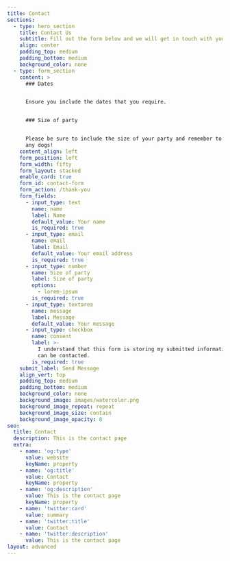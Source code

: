 ```yaml
---
title: Contact
sections:
  - type: hero_section
    title: Contact Us
    subtitle: Fill out the form below and we will get in touch with you.
    align: center
    padding_top: medium
    padding_bottom: medium
    background_color: none
  - type: form_section
    content: >
      ### Dates


      Ensure you include the dates that you require.


      ### Size of party


      Please be sure to include the size of your party and remember to include
      any dogs!
    content_align: left
    form_position: left
    form_width: fifty
    form_layout: stacked
    enable_card: true
    form_id: contact-form
    form_action: /thank-you
    form_fields:
      - input_type: text
        name: name
        label: Name
        default_value: Your name
        is_required: true
      - input_type: email
        name: email
        label: Email
        default_value: Your email address
        is_required: true
      - input_type: number
        name: Size of party
        label: Size of party
        options:
          - lorem-ipsum
        is_required: true
      - input_type: textarea
        name: message
        label: Message
        default_value: Your message
      - input_type: checkbox
        name: consent
        label: >-
          I understand that this form is storing my submitted information so I
          can be contacted.
        is_required: true
    submit_label: Send Message
    align_vert: top
    padding_top: medium
    padding_bottom: medium
    background_color: none
    background_image: images/watercolor.png
    background_image_repeat: repeat
    background_image_size: contain
    background_image_opacity: 8
seo:
  title: Contact
  description: This is the contact page
  extra:
    - name: 'og:type'
      value: website
      keyName: property
    - name: 'og:title'
      value: Contact
      keyName: property
    - name: 'og:description'
      value: This is the contact page
      keyName: property
    - name: 'twitter:card'
      value: summary
    - name: 'twitter:title'
      value: Contact
    - name: 'twitter:description'
      value: This is the contact page
layout: advanced
---
```

